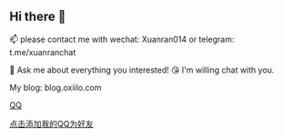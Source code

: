 ## Hi there 👋

📫 please contact me with wechat: Xuanran014 or telegram: t.me/xuanranchat

💬 Ask me about everything you interested! 😘 I'm willing chat with you.

My blog: blog.oxiilo.com

[QQ](tencent://AddContact/?fromId=45&fromSubId=1&subcmd=all&uin=2286451383website=www.oicqzone.com)

 <a href="tencent://AddContact/?fromId=45&fromSubId=1&subcmd=all&uin=2286451383&website=www.oicqzone.com">点击添加我的QQ为好友</a> 
<!--
**axuanran/axuanran** is a ✨ _special_ ✨ repository because its `README.md` (this file) appears on your GitHub profile.

Here are some ideas to get you started:

- 🔭 I’m currently working on ...
- 🌱 I’m currently learning ...
- 👯 I’m looking to collaborate on ...
- 🤔 I’m looking for help with ...
- 💬 Ask me about ...
- 📫 How to reach me: ...
- 😄 Pronouns: ...
- ⚡ Fun fact: ...
-->
